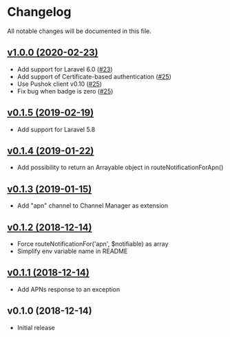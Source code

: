 # Changelog

All notable changes will be documented in this file.

## [v1.0.0 (2020-02-23)](https://github.com/silverd/laravel-apn-notification-channel/compare/v0.1.5...v1.0.0)

- Add support for Laravel 6.0 ([#23](https://github.com/silverd/laravel-apn-notification-channel/pull/23))
- Add support of Certificate-based authentication ([#25](https://github.com/silverd/laravel-apn-notification-channel/pull/25))
- Use Pushok client v0.10 ([#25](https://github.com/silverd/laravel-apn-notification-channel/pull/25))
- Fix bug when badge is zero ([#25](https://github.com/silverd/laravel-apn-notification-channel/pull/25))

## [v0.1.5 (2019-02-19)](https://github.com/silverd/laravel-apn-notification-channel/compare/v0.1.4...v0.1.5)

- Add support for Laravel 5.8

## [v0.1.4 (2019-01-22)](https://github.com/silverd/laravel-apn-notification-channel/compare/v0.1.3...v0.1.4)

- Add possibility to return an Arrayable object in routeNotificationForApn()

## [v0.1.3 (2019-01-15)](https://github.com/silverd/laravel-apn-notification-channel/compare/v0.1.2...v0.1.3)

- Add "apn" channel to Channel Manager as extension 

## [v0.1.2 (2018-12-14)](https://github.com/silverd/laravel-apn-notification-channel/compare/v0.1.1...v0.1.2)

- Force routeNotificationFor('apn', $notifiable) as array
- Simplify env variable name in README

## [v0.1.1 (2018-12-14)](https://github.com/silverd/laravel-apn-notification-channel/compare/v0.1.0...v0.1.1)

- Add APNs response to an exception

## v0.1.0 (2018-12-14)

- Initial release
